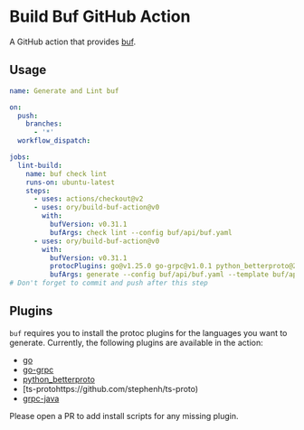 # Build Buf GitHub Action

A GitHub action that provides [buf](https://github.com/bufbuild/buf).

## Usage

```yaml
name: Generate and Lint buf

on:
  push:
    branches:
      - '*'
  workflow_dispatch:

jobs:
  lint-build:
    name: buf check lint
    runs-on: ubuntu-latest
    steps:
      - uses: actions/checkout@v2
      - uses: ory/build-buf-action@v0
        with:
          bufVersion: v0.31.1
          bufArgs: check lint --config buf/api/buf.yaml
      - uses: ory/build-buf-action@v0
        with:
          bufVersion: v0.31.1
          protocPlugins: go@v1.25.0 go-grpc@v1.0.1 python_betterproto@2.0.0b2 ts-proto@1.39.0 grpc-java@1.34.0
          bufArgs: generate --config buf/api/buf.yaml --template buf/api/buf.gen.yaml
# Don't forget to commit and push after this step
```

## Plugins

`buf` requires you to install the protoc plugins for the languages you want to generate.
Currently, the following plugins are available in the action:

- [go](https://github.com/protocolbuffers/protobuf-go)
- [go-grpc](https://github.com/grpc/grpc-go)
- [python_betterproto](https://github.com/danielgtaylor/python-betterproto)
- [ts-protohttps://github.com/stephenh/ts-proto)
- [grpc-java](https://github.com/grpc/grpc-java)

Please open a PR to add install scripts for any missing plugin.
